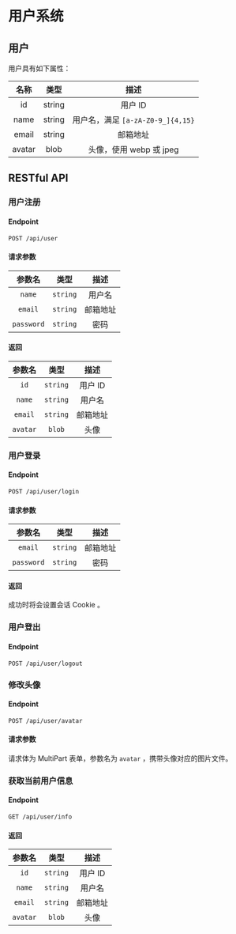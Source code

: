 # 用户系统

## 用户

用户具有如下属性：

|  名称  |  类型  |               描述                |
| :----: | :----: | :-------------------------------: |
|   id   | string |              用户 ID              |
|  name  | string | 用户名，满足 `[a-zA-Z0-9_]{4,15}` |
| email  | string |             邮箱地址              |
| avatar |  blob  |      头像，使用 webp 或 jpeg      |

## RESTful API

### 用户注册

#### Endpoint

`POST /api/user`

#### 请求参数

|   参数名   |   类型   |   描述   |
| :--------: | :------: | :------: |
|   `name`   | `string` |  用户名  |
|  `email`   | `string` | 邮箱地址 |
| `password` | `string` |   密码   |

#### 返回

|  参数名  |   类型   |   描述   |
| :------: | :------: | :------: |
|   `id`   | `string` | 用户 ID  |
|  `name`  | `string` |  用户名  |
| `email`  | `string` | 邮箱地址 |
| `avatar` |  `blob`  |   头像   |

### 用户登录

#### Endpoint

`POST /api/user/login`

#### 请求参数

|   参数名   |   类型   |   描述   |
| :--------: | :------: | :------: |
|  `email`   | `string` | 邮箱地址 |
| `password` | `string` |   密码   |

#### 返回

成功时将会设置会话 Cookie 。

### 用户登出

#### Endpoint

`POST /api/user/logout`

### 修改头像

#### Endpoint

`POST /api/user/avatar`

#### 请求参数

请求体为 MultiPart 表单，参数名为 `avatar` ，携带头像对应的图片文件。

### 获取当前用户信息

#### Endpoint

`GET /api/user/info`

#### 返回

|  参数名  |   类型   |   描述   |
| :------: | :------: | :------: |
|   `id`   | `string` | 用户 ID  |
|  `name`  | `string` |  用户名  |
| `email`  | `string` | 邮箱地址 |
| `avatar` |  `blob`  |   头像   |
